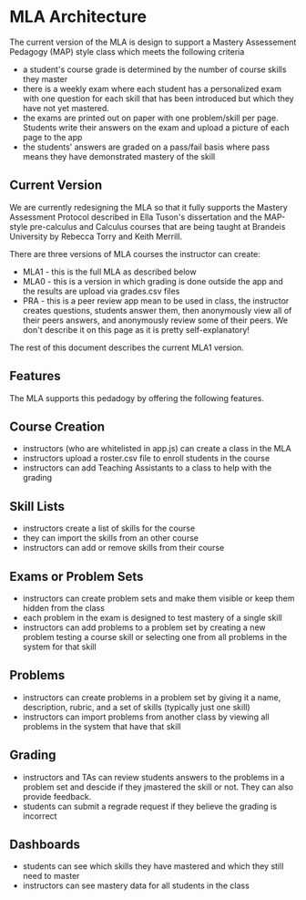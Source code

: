 # MLA Architecture

The current version of the MLA is design to support a Mastery Assessement Pedagogy (MAP) style class which meets the following criteria
* a student's course grade is determined by the number of course skills they master
* there is a weekly exam where each student has a personalized exam with one question for each skill that has been introduced but which they have not yet mastered.
* the exams are printed out on paper with one problem/skill per page. Students write their answers on the exam and upload a picture of each page to the app
* the students' answers are graded on a pass/fail basis where pass means they have demonstrated mastery of the skill

## Current Version
We are currently redesigning the MLA so that it fully supports the Mastery Assessment Protocol  described in Ella Tuson's dissertation
and the MAP-style pre-calculus and Calculus courses that are being taught at Brandeis University by Rebecca Torry and Keith Merrill.

There are three versions of MLA courses the instructor can create:
* MLA1 - this is the full MLA as described below
* MLA0 - this is a version in which grading is done outside the app and the results are upload via grades.csv files
* PRA - this is a peer review app mean to be used in class, the instructor creates questions, students answer them, then anonymously view all of their peers answers, and anonymously review some of their peers. We don't describe it on this page as it is pretty self-explanatory!

The rest of this document describes the current MLA1 version.


## Features
The MLA supports this pedadogy by offering the following features.

## Course Creation
* instructors (who are whitelisted in app.js) can create a class in the MLA 
* instructors upload a roster.csv file to enroll students in the course
* instructors can add Teaching Assistants to a class to help with the grading

## Skill Lists
* instructors create a list of skills for the course
* they can import the skills from an other course
* instructors can add or remove skills from their course

## Exams or Problem Sets
* instructors can create problem sets and make them visible or keep them hidden from the class
* each problem in the exam is designed to test mastery of a single skill 
* instructors can add problems to a problem set by creating a new problem testing a course skill or selecting one from all problems in the system for that skill

## Problems
* instructors can create problems in a problem set by giving it a name, description, rubric, and a set of skills (typically just one skill)
* instructors can import problems from another class by viewing all problems in the system that have that skill

## Grading
* instructors and TAs can review students answers to the problems in a problem set and descide if they jmastered the skill or not. They can also provide feedback.
* students can submit a regrade request if they believe the grading is incorrect

## Dashboards
* students can see which skills they have mastered and which they still need to master
* instructors can see mastery data for all students in the class



  
